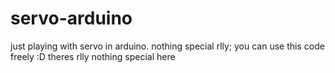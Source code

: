 # servo-arduino
just playing with servo in arduino. nothing special rlly;
you can use this code freely :D theres rlly nothing special here
